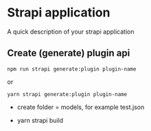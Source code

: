 # Strapi application

A quick description of your strapi application

## Create (generate) plugin api
`npm run strapi generate:plugin plugin-name`

or

`yarn strapi generate:plugin plugin-name`

- create folder = models, for example test.json

- yarn strapi build

